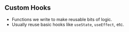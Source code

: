 ## Custom Hooks

- Functions we write to make reusable bits of logic.
- Usually reuse basic hooks like `useState`, `useEffect`, etc.
